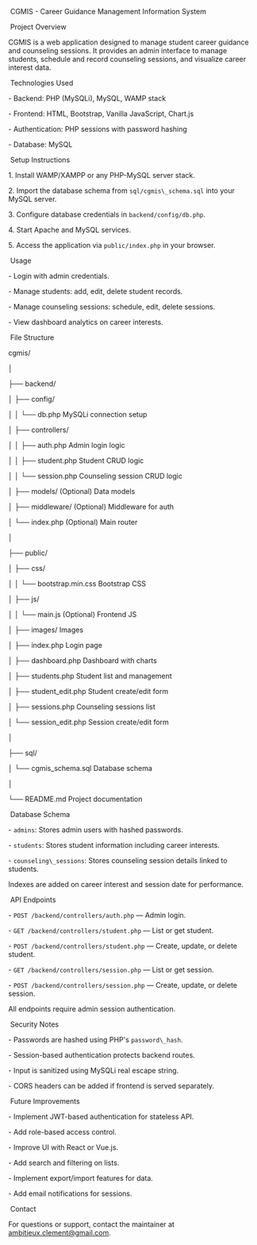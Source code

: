 &nbsp;CGMIS - Career Guidance Management Information System



&nbsp;Project Overview



CGMIS is a web application designed to manage student career guidance and counseling sessions. It provides an admin interface to manage students, schedule and record counseling sessions, and visualize career interest data.



&nbsp;Technologies Used



\- Backend: PHP (MySQLi), MySQL, WAMP stack

\- Frontend: HTML, Bootstrap, Vanilla JavaScript, Chart.js

\- Authentication: PHP sessions with password hashing

\- Database: MySQL



&nbsp;Setup Instructions



1\. Install WAMP/XAMPP or any PHP-MySQL server stack.

2\. Import the database schema from `sql/cgmis\_schema.sql` into your MySQL server.

3\. Configure database credentials in `backend/config/db.php`.

4\. Start Apache and MySQL services.

5\. Access the application via `public/index.php` in your browser.



&nbsp;Usage



\- Login with admin credentials.

\- Manage students: add, edit, delete student records.

\- Manage counseling sessions: schedule, edit, delete sessions.

\- View dashboard analytics on career interests.



&nbsp;File Structure

cgmis/

│

├── backend/

│ ├── config/

│ │ └── db.php  MySQLi connection setup

│ ├── controllers/

│ │ ├── auth.php  Admin login logic

│ │ ├── student.php  Student CRUD logic

│ │ └── session.php  Counseling session CRUD logic

│ ├── models/  (Optional) Data models

│ ├── middleware/  (Optional) Middleware for auth

│ └── index.php  (Optional) Main router

│

├── public/

│ ├── css/

│ │ └── bootstrap.min.css  Bootstrap CSS

│ ├── js/

│ │ └── main.js  (Optional) Frontend JS

│ ├── images/  Images

│ ├── index.php  Login page

│ ├── dashboard.php  Dashboard with charts

│ ├── students.php  Student list and management

│ ├── student\_edit.php  Student create/edit form

│ ├── sessions.php  Counseling sessions list

│ └── session\_edit.php  Session create/edit form

│

├── sql/

│ └── cgmis\_schema.sql  Database schema

│

└── README.md  Project documentation





&nbsp;Database Schema



\- `admins`: Stores admin users with hashed passwords.

\- `students`: Stores student information including career interests.

\- `counseling\_sessions`: Stores counseling session details linked to students.



Indexes are added on career interest and session date for performance.



&nbsp;API Endpoints



\- `POST /backend/controllers/auth.php` — Admin login.

\- `GET /backend/controllers/student.php` — List or get student.

\- `POST /backend/controllers/student.php` — Create, update, or delete student.

\- `GET /backend/controllers/session.php` — List or get session.

\- `POST /backend/controllers/session.php` — Create, update, or delete session.



All endpoints require admin session authentication.



&nbsp;Security Notes



\- Passwords are hashed using PHP's `password\_hash`.

\- Session-based authentication protects backend routes.

\- Input is sanitized using MySQLi real escape string.

\- CORS headers can be added if frontend is served separately.



&nbsp;Future Improvements



\- Implement JWT-based authentication for stateless API.

\- Add role-based access control.

\- Improve UI with React or Vue.js.

\- Add search and filtering on lists.

\- Implement export/import features for data.

\- Add email notifications for sessions.



&nbsp;Contact



For questions or support, contact the maintainer at ambitieux.clement@gmail.com.

